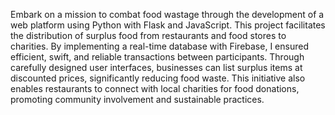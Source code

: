 Embark on a mission to combat food wastage through the development of a web platform using Python with Flask and JavaScript. This project facilitates the distribution of surplus food from restaurants and food stores to charities. By implementing a real-time database with Firebase, I ensured efficient, swift, and reliable transactions between participants. Through carefully designed user interfaces, businesses can list surplus items at discounted prices, significantly reducing food waste. This initiative also enables restaurants to connect with local charities for food donations, promoting community involvement and sustainable practices.
